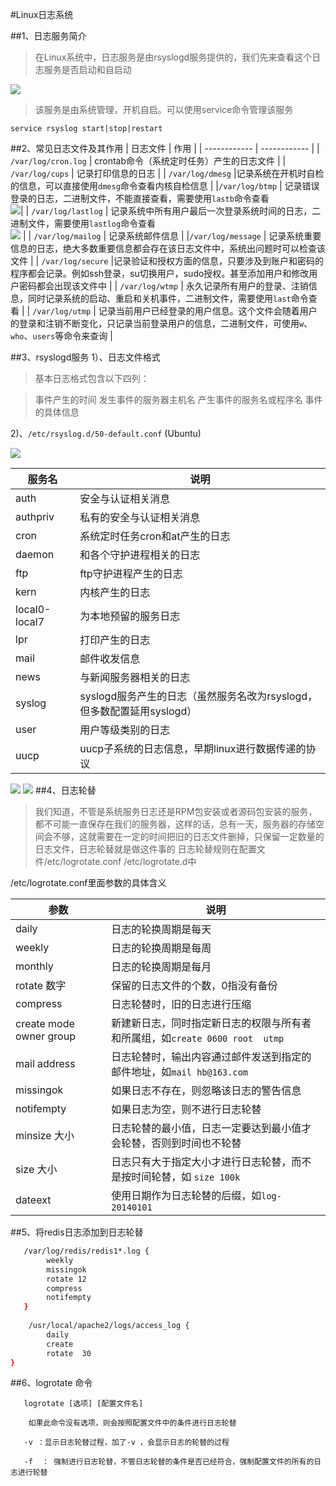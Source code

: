 #Linux日志系统

##1、日志服务简介 
>在Linux系统中，日志服务是由rsyslogd服务提供的，我们先来查看这个日志服务是否启动和自启动 

![](https://www.ouyangxiaoping.com:8888/data/upload/assets/20180314/c26de3bbc02fcdaa09d291766e31d970.jpg)


>该服务是由系统管理，开机自启。可以使用service命令管理该服务

 `service rsyslog start|stop|restart`

##2、常见日志文件及其作用
|  日志文件 | 作用  |
| ------------ | ------------ |
|  `/var/log/cron.log` |  crontab命令（系统定时任务）产生的日志文件 |
| `/var/log/cups`  | 记录打印信息的日志  |
| `/var/log/dmesg`  |记录系统在开机时自检的信息，可以直接使用```dmesg```命令查看内核自检信息   |
|`/var/log/btmp`   |  记录错误登录的日志，二进制文件，不能直接查看，需要使用```lastb```命令查看 <br/>![](https://www.ouyangxiaoping.com:8888/data/upload/assets/20180314/8ff93d3332079c7dd343ff50ce6a3b1c.jpg)|
| `/var/log/lastlog`  |  记录系统中所有用户最后一次登录系统时间的日志，二进制文件，需要使用```lastlog```命令查看<br/>![](https://www.ouyangxiaoping.com:8888/data/upload/assets/20180314/5c1205991ee86447304f9424301a0419.jpg) |
| `/var/log/mailog`  |  记录系统邮件信息 |
|`/var/log/message`   | 记录系统重要信息的日志，绝大多数重要信息都会存在该日志文件中，系统出问题时可以检查该文件  |
| `/var/log/secure`  |记录验证和授权方面的信息，只要涉及到账户和密码的程序都会记录。例如ssh登录，su切换用户，sudo授权。甚至添加用户和修改用户密码都会出现该文件中   |
| `/var/log/wtmp`  |  永久记录所有用户的登录、注销信息，同时记录系统的启动、重启和关机事件，二进制文件，需要使用```last```命令查看 |
| `/var/log/utmp`  |  记录当前用户已经登录的用户信息。这个文件会随着用户的登录和注销不断变化，只记录当前登录用户的信息，二进制文件，可使用```w```、``who``、`users`等命令来查询 |

##3、rsyslogd服务
1）、日志文件格式
>基本日志格式包含以下四列： 

>事件产生的时间 
发生事件的服务器主机名 
产生事件的服务名或程序名 
事件的具体信息

2)、`/etc/rsyslog.d/50-default.conf` (Ubuntu)
 
 ![](https://www.ouyangxiaoping.com:8888/data/upload/assets/20180314/6934a8f2f944b34eafae5c03137b1ec8.jpg)
 
| 服务名  |  说明 |
| ------------ | ------------ |
| auth  |  安全与认证相关消息 |
| authpriv |  私有的安全与认证相关消息 |
| cron  |  系统定时任务cron和at产生的日志 |
| daemon  | 和各个守护进程相关的日志  |
| ftp  | ftp守护进程产生的日志  |
| kern  | 内核产生的日志  |
| local0-local7  | 为本地预留的服务日志  |
| lpr  | 打印产生的日志  |
| mail  | 邮件收发信息  |
| news  | 与新闻服务器相关的日志  |
| syslog  | syslogd服务产生的日志（虽然服务名改为rsyslogd，但多数配置延用syslogd）  |
| user  |  用户等级类别的日志 |
| uucp  | uucp子系统的日志信息，早期linux进行数据传递的协议  |
![](https://www.ouyangxiaoping.com:8888/data/upload/assets/20180314/60318da7ece0fd0b7e00568bb8d1e9ab.jpg)
![](https://www.ouyangxiaoping.com:8888/data/upload/assets/20180314/ba7019d8a53c47af218c43dfcce927af.jpg)
##4、日志轮替
>我们知道，不管是系统服务日志还是RPM包安装或者源码包安装的服务，都不可能一直保存在我们的服务器，这样的话，总有一天，服务器的存储空间会不够，这就需要在一定的时间把旧的日志文件删掉，只保留一定数量的日志文件，日志轮替就是做这件事的 
日志轮替规则在配置文件/etc/logrotate.conf /etc/logrotate.d中 

/etc/logrotate.conf里面参数的具体含义 

| 参数  |  说明 |
| ------------ | ------------ |
|daily	|日志的轮换周期是每天|
|weekly	|日志的轮换周期是每周|
|monthly	|日志的轮换周期是每月|
|rotate 数字	|保留的日志文件的个数，0指没有备份|
|compress	|日志轮替时，旧的日志进行压缩|
|create mode owner group 	|新建新日志，同时指定新日志的权限与所有者和所属组，如`create 0600 root  utmp`|
|mail address	|日志轮替时，输出内容通过邮件发送到指定的邮件地址，如`mail hb@163.com`|
|missingok	|如果日志不存在，则忽略该日志的警告信息|
|notifempty	|如果日志为空，则不进行日志轮替|
|minsize 大小	|日志轮替的最小值，日志一定要达到最小值才会轮替，否则到时间也不轮替|
|size 大小	|日志只有大于指定大小才进行日志轮替，而不是按时间轮替，如 `size 100k`|
|dateext	|使用日期作为日志轮替的后缀，如`log-20140101`|


##5、将redis日志添加到日志轮替


```bash
   /var/log/redis/redis1*.log {
        weekly
        missingok
        rotate 12
        compress
        notifempty
   }
   
    /usr/local/apache2/logs/access_log {
        daily
        create 
        rotate  30
}
```

##6、logrotate 命令

       logrotate [选项] [配置文件名]

        如果此命令没有选项，则会按照配置文件中的条件进行日志轮替

       -v ：显示日志轮替过程，加了-v ，会显示日志的轮替的过程

       -f  ： 强制进行日志轮替，不管日志轮替的条件是否已经符合，强制配置文件的所有的日志进行轮替



